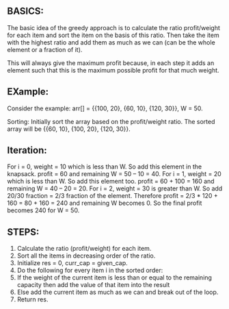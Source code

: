 <h2>BASICS: </h2>

The basic idea of the greedy approach is to calculate the ratio profit/weight for each item and sort the item on the basis of this ratio. Then take the item with the highest ratio and add them as much as we can (can be the whole element or a fraction of it).

This will always give the maximum profit because, in each step it adds an element such that this is the maximum possible profit for that much weight.


<h2>EXample: </h2>

Consider the example: arr[] = {{100, 20}, {60, 10}, {120, 30}}, W = 50.

Sorting: Initially sort the array based on the profit/weight ratio. The sorted array will be {{60, 10}, {100, 20}, {120, 30}}.

<h2> <b>Iteration:</b></h2>

For i = 0, weight = 10 which is less than W. So add this element in the knapsack. profit = 60 and remaining W = 50 – 10 = 40.
For i = 1, weight = 20 which is less than W. So add this element too. profit = 60 + 100 = 160 and remaining W = 40 – 20 = 20.
For i = 2, weight = 30 is greater than W. So add 20/30 fraction = 2/3 fraction of the element. Therefore profit = 2/3 * 120 + 160 = 80 + 160 = 240 and remaining W becomes 0.
So the final profit becomes 240 for W = 50.

<h2>STEPS: </h2>

1. Calculate the ratio (profit/weight) for each item.
2. Sort all the items in decreasing order of the ratio.
3. Initialize res = 0, curr_cap = given_cap.
4. Do the following for every item i in the sorted order:
5. If the weight of the current item is less than or equal to the remaining capacity then add the value of that item into the result
6. Else add the current item as much as we can and break out of the loop.
7. Return res.

